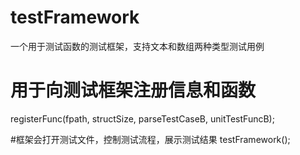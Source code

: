 # testFramework
一个用于测试函数的测试框架，支持文本和数组两种类型测试用例

# 用于向测试框架注册信息和函数
registerFunc(fpath, structSize, parseTestCaseB, unitTestFuncB);

#框架会打开测试文件，控制测试流程，展示测试结果
testFramework();
